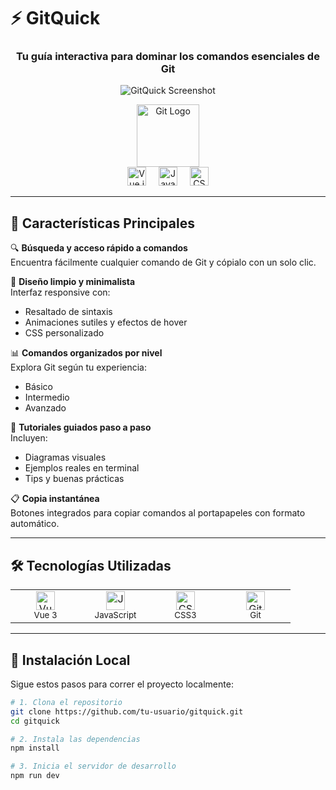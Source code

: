 # ⚡ GitQuick

<h3 align="center">Tu guía interactiva para dominar los comandos esenciales de Git</h3>

<p align="center">
  <img src="https://github.com/user-attachments/assets/b4cdce9a-dd48-43ec-b324-88129a28c4ab" alt="GitQuick Screenshot"/>
</p>

<div align="center">
  <img src="https://git-scm.com/images/logos/downloads/Git-Icon-1788C.png" height="100" alt="Git Logo"/>
</div>

<div align="center">
  <img src="https://cdn.jsdelivr.net/gh/devicons/devicon/icons/vuejs/vuejs-original.svg" height="30" width="30" alt="Vue.js"/>
  <img width="12" />
  <img src="https://cdn.jsdelivr.net/gh/devicons/devicon/icons/javascript/javascript-original.svg" height="30" width="30" alt="JavaScript"/>
  <img width="12" />
  <img src="https://cdn.jsdelivr.net/gh/devicons/devicon/icons/css3/css3-original.svg" height="30" width="30" alt="CSS3"/>
</div>

---

## 🌟 Características Principales

🔍 **Búsqueda y acceso rápido a comandos**  
Encuentra fácilmente cualquier comando de Git y cópialo con un solo clic.

🎨 **Diseño limpio y minimalista**  
Interfaz responsive con:
- Resaltado de sintaxis
- Animaciones sutiles y efectos de hover
- CSS personalizado

📊 **Comandos organizados por nivel**  
Explora Git según tu experiencia:
- Básico
- Intermedio
- Avanzado

📝 **Tutoriales guiados paso a paso**  
Incluyen:
- Diagramas visuales
- Ejemplos reales en terminal
- Tips y buenas prácticas

📋 **Copia instantánea**  
Botones integrados para copiar comandos al portapapeles con formato automático.

---

## 🛠️ Tecnologías Utilizadas

<div align="center">
  <table>
    <tr>
      <td align="center" width="96">
        <img src="https://cdn.jsdelivr.net/gh/devicons/devicon/icons/vuejs/vuejs-original.svg" width="30" height="30" alt="Vue.js"/>
        <br><sub>Vue 3</sub>
      </td>
      <td align="center" width="96">
        <img src="https://cdn.jsdelivr.net/gh/devicons/devicon/icons/javascript/javascript-original.svg" width="30" height="30" alt="JavaScript"/>
        <br><sub>JavaScript</sub>
      </td>
      <td align="center" width="96">
        <img src="https://cdn.jsdelivr.net/gh/devicons/devicon/icons/css3/css3-original.svg" width="30" height="30" alt="CSS3"/>
        <br><sub>CSS3</sub>
      </td>
      <td align="center" width="96">
        <img src="https://git-scm.com/images/logos/downloads/Git-Icon-1788C.png" width="30" height="30" alt="Git"/>
        <br><sub>Git</sub>
      </td>
    </tr>
  </table>
</div>

---

## 🚀 Instalación Local

Sigue estos pasos para correr el proyecto localmente:

```bash
# 1. Clona el repositorio
git clone https://github.com/tu-usuario/gitquick.git
cd gitquick

# 2. Instala las dependencias
npm install

# 3. Inicia el servidor de desarrollo
npm run dev
